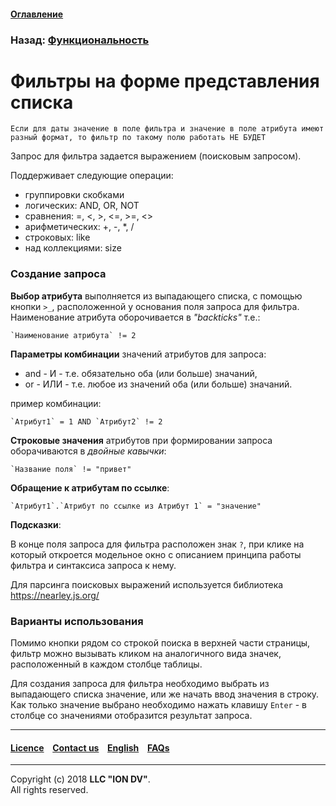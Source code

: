 #### [Оглавление](/docs/ru/index.md)

### Назад: [Функциональность](/docs/ru/2_system_description/functionality/functionality.md)

# Фильтры на форме представления списка

```
Если для даты значение в поле фильтра и значение в поле атрибута имеют разный формат, то фильтр по такому полю работать НЕ БУДЕТ

```

Запрос для фильтра задается выражением (поисковым запросом).

Поддерживает следующие операции:

* группировки скобками
* логических: AND, OR, NOT
* сравнения: =, <, >, <=, >=, <>
* арифметических: +, -, *, /
* строковых: like
* над коллекциями: size


### Создание запроса

**Выбор атрибута** выполняется из выпадающего списка, с помощью кнопки `>_`, расположенной у основания поля запроса для фильтра. Наименование атрибута оборочивается в *"backticks"* т.е.:

```
`Наименование атрибута` != 2
```

**Параметры комбинации** значений атрибутов для запроса:

* and - И - т.е. обязательно оба (или больше) значаний,
* or - ИЛИ - т.е. любое из значений оба (или больше) значаний.

пример комбинации:

```
`Атрибут1` = 1 AND `Атрибут2` != 2
```

**Строковые значения** атрибутов при формировании запроса оборачиваются в *двойные кавычки*:

```
`Название поля` != "привет"
```

**Обращение к атрибутам по ссылке**:

```
`Атрибут1`.`Атрибут по ссылке из Атрибут 1` = "значение"
```

**Подсказки**:

В конце поля запроса для фильтра расположен знак `?`, при клике на который откроется модельное окно с описанием принципа работы фильтра и синтаксиса запроса к нему.


Для парсинга поисковых выражений используется библиотека https://nearley.js.org/

### Варианты использования 

Помимо кнопки рядом со строкой поиска в верхней части страницы, фильтр можно вызывать кликом на аналогичного вида значек, расположенный в каждом столбце таблицы. 

Для создания запроса для фильтра необходимо выбрать из выпадающего списка значение, или же начать ввод значения в строку. Как только значение выбрано необходимо нажать клавишу `Enter` - в столбце со значениями отобразится результат запроса.

--------------------------------------------------------------------------  


 #### [Licence](/LICENCE.md) &ensp;  [Contact us](https://iondv.com) &ensp;  [English](/docs/en/2_system_description/functionality/filter.md)   &ensp; [FAQs](/faqs.md)  <div><img src="https://mc.iondv.com/watch/local/docs/framework" style="position:absolute; left:-9999px;" height=1 width=1 alt="iondv metrics"></div>         



--------------------------------------------------------------------------  

Copyright (c) 2018 **LLC "ION DV"**.  
All rights reserved. 